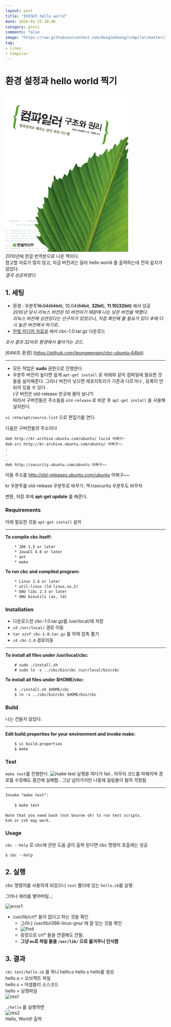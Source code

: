 ```yaml
---
layout: post
title: "컴파일러 hello world"
date: 2018-01-25 20:48
category: posts
comments: false
image: "https://raw.githubusercontent.com/HongJeSeong/compiler/master/image/res2.PNG"
tag:
- Linux
- Compiler
---
```


# 환경 설정과 hello world 찍기

![컴파일러 책(나뭇잎)](https://raw.githubusercontent.com/HongJeSeong/compiler/master/image/bookCover.PNG)  
2010년에 한글 번역본으로 나온 책이다.  
참고할 자료가 많지 않고, 지금 버전과는 달라 hello world 를 출력하는데 전혀 쉽지가 않았다.  
_결국 성공하였다._  


## 1. 세팅
- 환경 : 우분투~~16.04(64bit)~~, 10.04(~~64bit~~, **32bit**), **11.10(32bit)** 에서 성공  
   _2010년 당시 리눅스 버전은 10 버전이기 때문에 나는 낮은 버전을 택했다.  
리눅스 버전에 상관있다는 선구자가 있었으나, 직접 확인해 볼 필요가 있다 후에 다시 높은 버전에서 하기로.._
- [한빛 미디어 자료실](http://dw.hanbit.co.kr/exam/1768/) 에서 cbc-1.0.tar.gz 다운로드

_조사 결과  32비트 환경에서 돌아가는 코드._


 [64비트 환경] (https://github.com/leungwensen/cbc-ubuntu-64bit)

----------------------------------------------
* 모든 작업은 **sudo** 권한으로 진행한다
* 우분투 버전이 높다면 쉽게  ``` apt-get install ``` 로 아래와 같이 컴파일에 필요한 것들을 설치해준다.   그러나 버전이 낮으면 레포지토리가 기존과 다르거나 , 등록이 안되어 있을 수 있다 .  
 (구 버전은 old-release 한곳에 몰아 놨나?)  
 따라서 구버전들은 주소들을 ``` old-release ``` 로 바꾼 후 ```apt-get install``` 을 사용해 설치한다.


``` vi /ete/apt/source.list ``` 으로  편집기를 연다.


다음은 구버전들의 주소이다
```
deb http://kr.archive.ubuntu.com/ubuntu/ lucid 어쩌구~
deb-src http://kr.archive.ubuntu.com/ubuntu/ 어쩌구~~
.
.
.
deb http://security.ubuntu.com/ubuntu 어쩌구~~
```
이들 주소를 http://old-releases.ubuntu.com/ubuntu 어쩌구~~

kr 우분투를 old-release 우분투로 바꾸기.
역시security 우분투도 바꾸자

변환, 저장 후에 **apt-get update** 를 해준다.



### Requirements

아래 필요한 것을 ```apt-get install```  설치

----------------------------------------------


**To compile cbc itself:**

        * JDK 1.5 or later
        * JavaCC 4.0 or later
        * ant
        * make

**To run cbc and compiled program:**

        * Linux 2.4 or later
        * util-linux (ld-linux.so.2)
        * GNU libc 2.3 or later
        * GNU binutils (as, ld)


### Installation

- 다운로드한 cbc-1.0.tar.gz를  /usr/local/에 저장
- ```cd /usr/local/``` 경로 이동
- ```tar xzvf cbc-1.0.tar.gz``` 를 하여 압축 풀기
- ```cd cbc-1.0``` 경로이동

----------------------------------------------

**To install all files under /usr/local/cbc:**

        # sudo ./install.sh
        # sudo ln -s ../cbc/bin/cbc /usr/local/bin/cbc

**To install all files under $HOME/cbc:**

        $ ./install.sh $HOME/cbc
        $ ln -s ../cbc/bin/cbc $HOME/bin/cbc


### Build

나는 건들지 않았다.  


  
----------------------------------------------

**Edit build.properties for your environment and invoke make:**

        $ vi build.properties
        $ make


### Test

```make test```를 진행한다.
![make test](https://raw.githubusercontent.com/HongJeSeong/compiler/master/image/makeTest.PNG)  실행을 하다가 fail.. 아무리 코드를 파해치며 경로를 수정해도 중간에 실패함..  그냥 넘어가지만 나중에 걸림돌이 될까 걱정됨  
  
----------------------------------------------

    Invoke "make test":

        $ make test

    Note that you need bash (not bourne sh) to run test scripts.
    ksh or zsh may work.


### Usage

```cbc --help``` 로 cbc에 관한 도움 글이 출력 된다면 cbc 명령어 호출에는 성공


    $ cbc --help


## 2. 실행


cbc 명령어를 사용하게 되었으니 ```test``` 폴더에 있는 ```hello.cb```를 실행.

그러나 에러를 뱉어버림..;  

![error1](https://raw.githubusercontent.com/HongJeSeong/compiler/master/image/compileError.PNG)  
- /usr/lib/crt* 들이 없다고 하는 것을 확인
  - 그러나 /usr/lib/i386-linux-gnu/ 에 잘 있는 것을 확인
  - ![find](https://raw.githubusercontent.com/HongJeSeong/compiler/master/image/findCrt.PNG)
  - 링킹으로 crt* 들을 연결해도 안됨.
  - **그냥 ```mv```로 파일 들을 ```/usr/lib/``` 으로 옮겨주니 인식함**

## 3. 결과

```cbc test/hello.cb``` 를 하니 hello.o hello.s hello를 생성  
hello.o = 오브젝트 파일  
hello.s = 어셈블리 소스코드  
hello = 실행파일    
![res1](https://raw.githubusercontent.com/HongJeSeong/compiler/master/image/res1.PNG)  

```./hello``` 를 실행하면   
![res2](https://raw.githubusercontent.com/HongJeSeong/compiler/master/image/res2.PNG)  
    Hello, World! 출력


